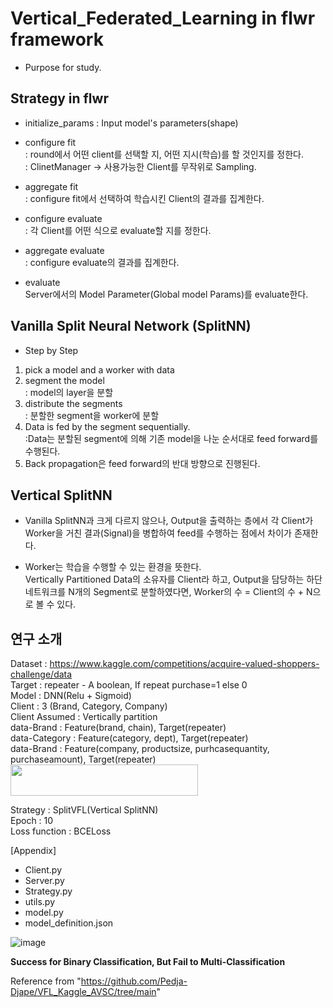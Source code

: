 # Vertical_Federated_Learning in flwr framework
- Purpose for study. <br>



## Strategy in flwr
- initialize_params
: Input model's parameters(shape)

- configure fit <br>
: round에서 어떤 client를 선택할 지, 어떤 지시(학습)를 할 것인지를 정한다. <br>
: ClinetManager -> 사용가능한 Client를 무작위로 Sampling.

- aggregate fit <br>
: configure fit에서 선택하여 학습시킨 Client의 결과를 집계한다.

- configure evaluate <br>
: 각 Client를 어떤 식으로 evaluate할 지를 정한다.

- aggregate evaluate <br>
: configure evaluate의 결과를 집계한다.

- evaluate <br>
Server에서의 Model Parameter(Global model Params)를 evaluate한다.


## Vanilla Split Neural Network (SplitNN)

- Step by Step <br>
1. pick a model and a worker with data
2. segment the model <br>
: model의 layer을 분할
3. distribute the segments <br>
: 분할한 segment을 worker에 분할
4. Data is fed by the segment sequentially. <br> 
:Data는 분할된 segment에 의해 기존 model을 나눈 순서대로 feed forward를 수행된다.
5. Back propagation은 feed forward의 반대 방향으로 진행된다.


## Vertical SplitNN

- Vanilla SplitNN과 크게 다르지 않으나, Output을 출력하는 층에서 각 Client가 Worker을 거친 결과(Signal)을 병합하여 feed를 수행하는 점에서 차이가 존재한다.

- Worker는 학습을 수행할 수 있는 환경을 뜻한다. <br>
Vertically Partitioned Data의 소유자를 Client라 하고, Output을 담당하는 하단 네트워크를 N개의 Segment로 분할하였다면, Worker의 수 = Client의 수 + N으로 볼 수 있다.


## 연구 소개
Dataset : https://www.kaggle.com/competitions/acquire-valued-shoppers-challenge/data   
Target : repeater - A boolean, If repeat purchase=1 else 0    
Model : DNN(Relu + Sigmoid)   
Client : 3 (Brand, Category, Company)   
Client Assumed : Vertically partition   
data-Brand : Feature(brand, chain), Target(repeater)   
data-Category : Feature(category, dept), Target(repeater)   
data-Brand : Feature(company, productsize, purhcasequantity, purchaseamount), Target(repeater)   
<img src = "https://github.com/SS-yong/Federated-Learning/assets/108441950/41c61c0f-a09c-481d-bf1b-3d9da4a4828e" width="300" height="50">

Strategy : SplitVFL(Vertical SplitNN)   
Epoch : 10   
Loss function : BCELoss   

[Appendix]
- Client.py
- Server.py
- Strategy.py
- utils.py
- model.py
- model_definition.json


![image](https://github.com/SS-yong/Federated-Learning/assets/108441950/2c15dc99-890c-4b6c-963e-d8bb94f81724)

**Success for Binary Classification, But Fail to Multi-Classification**

Reference from "https://github.com/Pedja-Djape/VFL_Kaggle_AVSC/tree/main"
